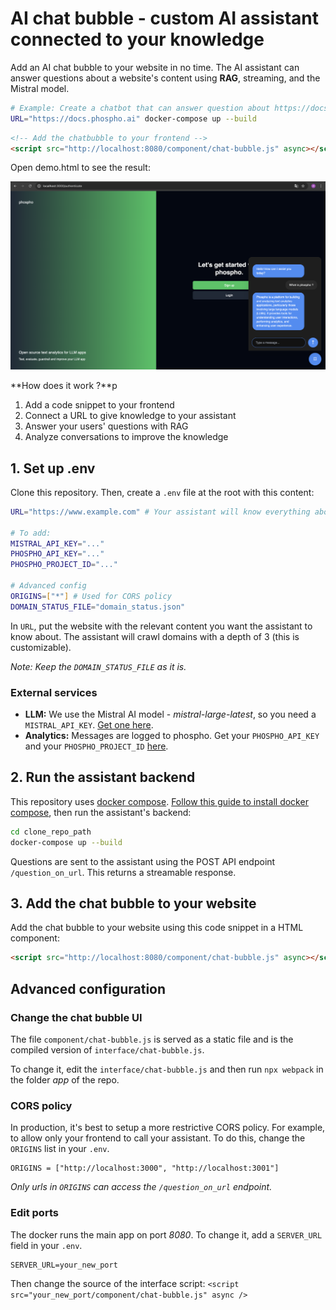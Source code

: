 # AI chat bubble - custom AI assistant connected to your knowledge

Add an AI chat bubble to your website in no time. The AI assistant can answer questions about a website's content using **RAG**, streaming, and the Mistral model.

```bash
# Example: Create a chatbot that can answer question about https://docs.phospho.ai
URL="https://docs.phospho.ai" docker-compose up --build
```

```html
<!-- Add the chatbubble to your frontend -->
<script src="http://localhost:8080/component/chat-bubble.js" async></script>
```

Open demo.html to see the result:

<!--![Assistant closed](images/assistant_closed.png)-->

![Chat with assistant](images/chat_with_assistant.png)

**How does it work ?**p

1. Add a code snippet to your frontend
2. Connect a URL to give knowledge to your assistant
3. Answer your users' questions with RAG
4. Analyze conversations to improve the knowledge

## 1. Set up .env

Clone this repository. Then, create a `.env` file at the root with this content:

```bash
URL="https://www.example.com" # Your assistant will know everything about this URL

# To add:
MISTRAL_API_KEY="..."
PHOSPHO_API_KEY="..."
PHOSPHO_PROJECT_ID="..."

# Advanced config
ORIGINS=["*"] # Used for CORS policy
DOMAIN_STATUS_FILE="domain_status.json"
```

In `URL`, put the website with the relevant content you want the assistant to know about.
The assistant will crawl domains with a depth of 3 (this is customizable).

_Note: Keep the `DOMAIN_STATUS_FILE` as it is._

### External services

- **LLM:** We use the Mistral AI model - _mistral-large-latest_, so you need a `MISTRAL_API_KEY`. [Get one here](https://mistral.ai).
- **Analytics:** Messages are logged to phospho. Get your `PHOSPHO_API_KEY` and your `PHOSPHO_PROJECT_ID` [here](https://platform.phospho.ai).

## 2. Run the assistant backend

This repository uses [docker compose](https://docs.docker.com/compose/). [Follow this guide to install docker compose](https://docs.docker.com/compose/install/), then run the assistant's backend:

```bash
cd clone_repo_path
docker-compose up --build
```

Questions are sent to the assistant using the POST API endpoint `/question_on_url`. This returns a streamable response.

## 3. Add the chat bubble to your website

Add the chat bubble to your website using this code snippet in a HTML component:

```html
<script src="http://localhost:8080/component/chat-bubble.js" async></script>
```

## Advanced configuration

### Change the chat bubble UI

The file `component/chat-bubble.js` is served as a static file and is the compiled version of `interface/chat-bubble.js`.

To change it, edit the `interface/chat-bubble.js` and then run `npx webpack` in the folder _app_ of the repo.

### CORS policy

In production, it's best to setup a more restrictive CORS policy. For example, to allow only your frontend to call your assistant. To do this, change the `ORIGINS` list in your `.env`.

```
ORIGINS = ["http://localhost:3000", "http://localhost:3001"]
```

_Only urls in `ORIGINS` can access the `/question_on_url` endpoint._

### Edit ports

The docker runs the main app on port _8080_. To change it, add a `SERVER_URL` field in your `.env`.

```
SERVER_URL=your_new_port
```

Then change the source of the interface script: `<script src="your_new_port/component/chat-bubble.js" async />`
